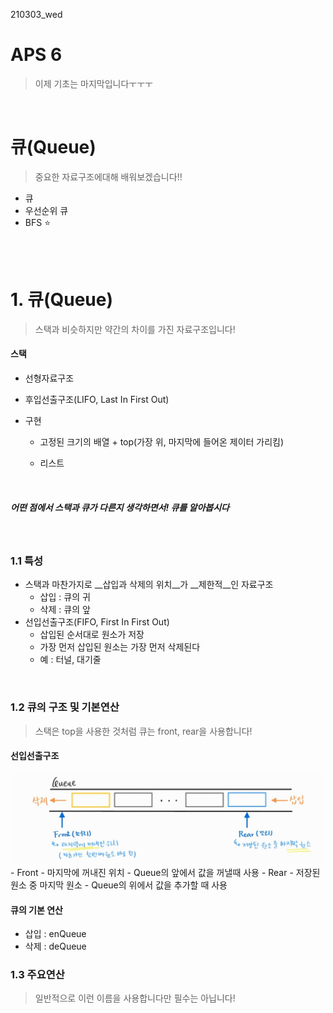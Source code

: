 210303_wed

# APS 6

> 이제 기초는 마지막입니다ㅜㅜㅜ

<br>

# 큐(Queue)

> 중요한 자료구조에대해 배워보겠습니다!!

- 큐
- 우선순위 큐
- BFS :star:

<br>

<br>

# 1. 큐(Queue)

> 스택과 비슷하지만 약간의 차이를 가진 자료구조입니다!

#### 스택

- 선형자료구조

- 후입선출구조(LIFO, Last In First Out)

- 구현

  - 고정된 크기의 배열 + top(가장 위, 마지막에 들어온 제이터 가리킴)

  - 리스트

<br>

##### 어떤 점에서 스택과 큐가 다른지 생각하면서! 큐를 알아봅시다

<br>

### 1.1 특성

- 스택과 마찬가지로 __삽입과 삭제의 위치__가 __제한적__인 자료구조
  - 삽입 : 큐의 귀
  - 삭제 : 큐의 앞
- 선입선출구조(FIFO, First In First Out)
  - 삽입된 순서대로 원소가 저장
  - 가장 먼저 삽입된 원소는 가장 먼저 삭제된다
  - 예 : 터널, 대기줄

<br>

### 1.2 큐의 구조 및 기본연산

> 스택은 top을 사용한 것처럼 큐는 front, rear을 사용합니다!

#### 선입선출구조

<img src="210303_1_queue.assets/image-20210305033837454.png" alt="image-20210305033837454" style="zoom:67%;" />
- Front
  - 마지막에 꺼내진 위치
  - Queue의 앞에서 값을 꺼낼때 사용
- Rear
  - 저장된 원소 중 마지막 원소
  - Queue의 위에서 값을 추가할 때 사용

#### 큐의 기본 연산

- 삽입 : enQueue
- 삭제 : deQueue

### 1.3 주요연산

> 일반적으로 이런 이름을 사용합니다만 필수는 아닙니다!